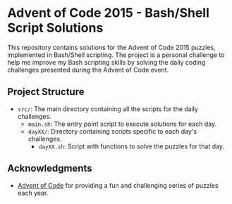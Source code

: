 # Advent of Code 2015 - Bash/Shell Script Solutions

This repository contains solutions for the Advent of Code 2015 puzzles, implemented in Bash/Shell scripting. The project is a personal challenge to help me improve my Bash scripting skills by solving the daily coding challenges presented during the Advent of Code event.

## Project Structure

- `src/`: The main directory containing all the scripts for the daily challenges.
  - `main.sh`: The entry point script to execute solutions for each day.
  - `dayXX/`: Directory containing scripts specific to each day's challenges.
    - `dayXX.sh`: Script with functions to solve the puzzles for that day.

## Acknowledgments

- [Advent of Code](https://adventofcode.com/) for providing a fun and challenging series of puzzles each year.
